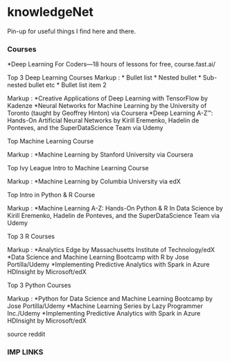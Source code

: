 # knowledgeNet
Pin-up for useful things I find here and there.

### Courses ###
*Deep Learning For Coders—18 hours of lessons for free, course.fast.ai/

Top 3 Deep Learning Courses
 Markup : * Bullet list
              * Nested bullet
                  * Sub-nested bullet etc
          * Bullet list item 2
          
Markup : *Creative Applications of Deep Learning with TensorFlow by Kadenze 
         *Neural Networks for Machine Learning by the University of Toronto (taught by Geoffrey Hinton) via Coursera
         *Deep Learning A-Z™: Hands-On Artificial Neural Networks by Kirill Eremenko, Hadelin de Ponteves, and the SuperDataScience Team via Udemy

Top Machine Learning Course

Markup : *Machine Learning by Stanford University via Coursera

Top Ivy League Intro to Machine Learning Course

Markup : *Machine Learning by Columbia University via edX

Top Intro in Python & R Course

Markup : *Machine Learning A-Z: Hands-On Python & R In Data Science by Kirill Eremenko, Hadelin de Ponteves, and the SuperDataScience Team via Udemy

Top 3 R Courses

Markup : *Analytics Edge by Massachusetts Institute of Technology/edX
         *Data Science and Machine Learning Bootcamp with R by Jose Portilla/Udemy
         *Implementing Predictive Analytics with Spark in Azure HDInsight by Microsoft/edX

Top 3 Python Courses

Markup : *Python for Data Science and Machine Learning Bootcamp by Jose Portilla/Udemy
         *Machine Learning Series by Lazy Programmer Inc./Udemy
         *Implementing Predictive Analytics with Spark in Azure HDInsight by Microsoft/edX

source reddit

### IMP LINKS ###
